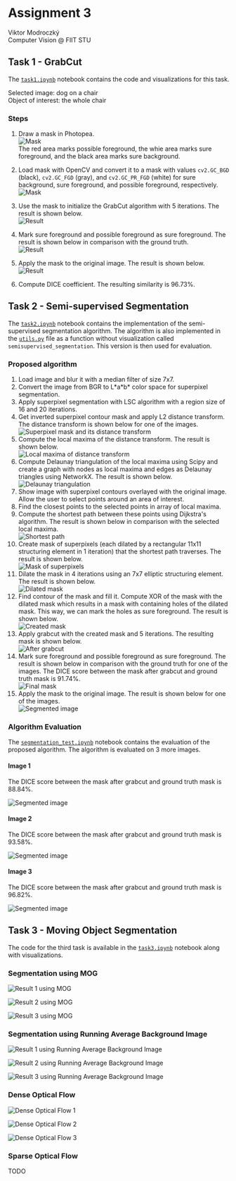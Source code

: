 # Assignment 3

Viktor Modroczký\
Computer Vision @ FIIT STU

## Task 1 - GrabCut

The [`task1.ipynb`](task1.ipynb) notebook contains the code and visualizations for this task.

Selected image: dog on a chair\
Object of interest: the whole chair

### Steps

1. Draw a mask in Photopea.\
![Mask](data/mask.png)\
The red area marks possible foreground, the whie area marks sure foreground, and the black area marks sure background.

2. Load mask with OpenCV and convert it to a mask with values `cv2.GC_BGD` (black), `cv2.GC_FGD` (gray), and `cv2.GC_PR_FGD` (white) for sure background, sure foreground, and possible foreground, respectively.\
![Mask](images/my_mask.png)

3. Use the mask to initialize the GrabCut algorithm with 5 iterations. The result is shown below.\
![Result](images/grabcut_mask.png)

4. Mark sure foreground and possible foreground as sure foreground. The result is shown below in comparison with the ground truth.\
![Result](images/final_mask.png)

5. Apply the mask to the original image. The result is shown below.\
![Result](images/segmented.png)

6. Compute DICE coefficient. The resulting similarity is 96.73%.

## Task 2 - Semi-supervised Segmentation

The [`task2.ipynb`](task2.ipynb) notebook contains the implementation of the semi-supervised segmentation algorithm. The algorithm is also implemented in the [`utils.py`](utils.py) file as a function without visualization called `semisupervised_segmentation`. This version is then used for evaluation.

### Proposed algorithm

1. Load image and blur it with a median filter of size 7x7.
2. Convert the image from BGR to L\*a\*b\* color space for superpixel segmentation.
3. Apply superpixel segmentation with LSC algorithm with a region size of 16 and 20 iterations.
4. Get inverted superpixel contour mask and apply L2 distance transform. The distance transform is shown below for one of the images.\
![Superpixel mask and its distance transform](images/superpixels_and_dist_trans.png)
5. Compute the local maxima of the distance transform. The result is shown below.\
![Local maxima of distance transform](images/local_maxima.png)
6. Compute Delaunay triangulation of the local maxima using Scipy and create a graph with nodes as local maxima and edges as Delaunay triangles using NetworkX. The result is shown below.\
![Delaunay triangulation](images/delaunay.png)
7. Show image with superpixel contours overlayed with the original image. Allow the user to select points around an area of interest.
8. Find the closest points to the selected points in array of local maxima.
9. Compute the shortest path between these points using Dijkstra's algorithm. The result is shown below in comparison with the selected local maxima.\
![Shortest path](images/local_maxima_selected_found.png)
10. Create mask of superpixels (each dilated by a rectangular 11x11 structuring element in 1 iteration) that the shortest path traverses. The result is shown below.\
![Mask of superpixels](images/path_superpixels.png)
11. Dilate the mask in 4 iterations using an 7x7 elliptic structuring element. The result is shown below.\
![Dilated mask](images/dilated_mask.png)
12. Find contour of the mask and fill it. Compute XOR of the mask with the dilated mask which results in a mask with containing holes of the dilated mask. This way, we can mark the holes as sure foreground. The result is shown below.\
![Created mask](images/created_mask.png)
13. Apply grabcut with the created mask and 5 iterations. The resulting mask is shown below.\
![After grabcut](images/mask_after_grabcut.png)
14. Mark sure foreground and possible foreground as sure foreground. The result is shown below in comparison with the ground truth for one of the images. The DICE score between the mask after grabcut and ground truth mask is 91.74%.\
![Final mask](images/final_mask_2.png)
15. Apply the mask to the original image. The result is shown below for one of the images.\
![Segmented image](images/segmented_2.png)

### Algorithm Evaluation

The [`segmentation_test.ipynb`](segmentation_test.ipynb) notebook contains the evaluation of the proposed algorithm. The algorithm is evaluated on 3 more images.

#### Image 1

The DICE score between the mask after grabcut and ground truth mask is 88.84%.

![Segmented image](images/eval_1.png)

#### Image 2

The DICE score between the mask after grabcut and ground truth mask is 93.58%.

![Segmented image](images/eval_2.png)

#### Image 3

The DICE score between the mask after grabcut and ground truth mask is 96.82%.

![Segmented image](images/eval_3.png)

## Task 3 - Moving Object Segmentation

The code for the third task is available in the [`task3.ipynb`](task3.ipynb) notebook along with visualizations.

### Segmentation using MOG

![Result 1 using MOG](images/mog1.png)

![Result 2 using MOG](images/mog2.png)

![Result 3 using MOG](images/mog3.png)

### Segmentation using Running Average Background Image

![Result 1 using Running Average Background Image](images/avg1.png)

![Result 2 using Running Average Background Image](images/avg2.png)

![Result 3 using Running Average Background Image](images/avg3.png)

### Dense Optical Flow

![Dense Optical Flow 1](images/dense1.png)

![Dense Optical Flow 2](images/dense2.png)

![Dense Optical Flow 3](images/dense3.png)

### Sparse Optical Flow

TODO
